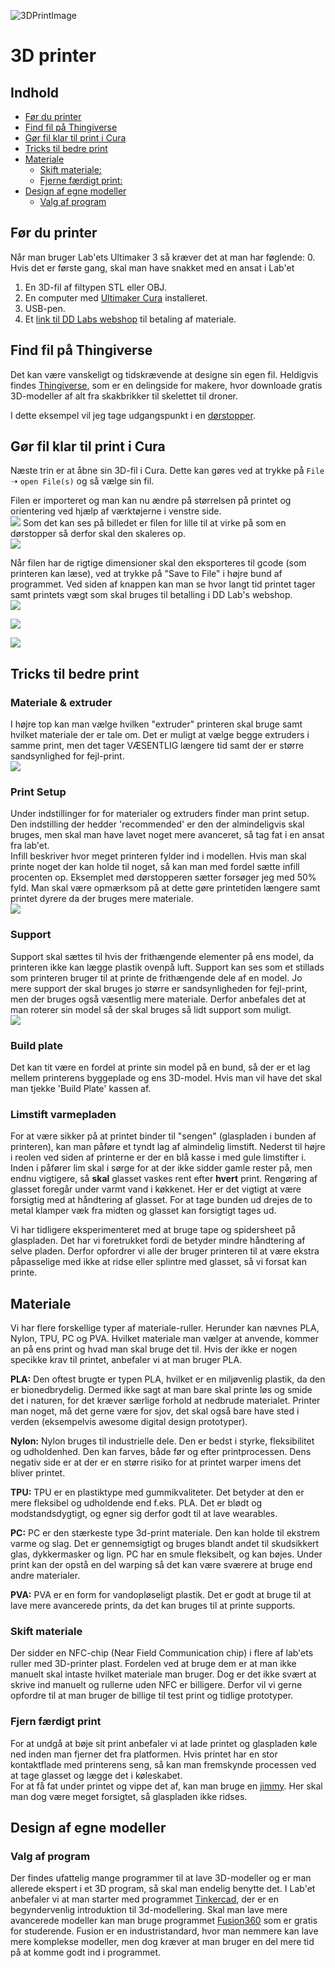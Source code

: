 ![3DPrintImage](Billeder/3DPrint.png)

# 3D printer
## Indhold 
- [Før du printer](#før-du-printer)
- [Find fil på Thingiverse](#find-fil-p%C3%A5-thingiverse)
- [Gør fil klar til print i Cura](#g%C3%B8r-fil-klar-til-print-i-cura)
- [Tricks til bedre print](#tricks-til-bedre-print)
- [Materiale](#materiale)
  - [Skift materiale:](#skift-materiale)
  - [Fjerne færdigt print:](#fjerne-f%C3%A6rdigt-print)
- [Design af egne modeller](#design-af-egne-modeller)
  - [Valg af program](#Valg-af-program)

## Før du printer
Når man bruger Lab'ets Ultimaker 3 så kræver det at man har føglende:
 0. Hvis det er første gang, skal man have snakket med en ansat i Lab'et
 1. En 3D-fil af filtypen STL eller OBJ.
 2. En computer med [Ultimaker Cura](https://ultimaker.com/en/products/ultimaker-cura-software) installeret.
 3. USB-pen.
 4. Et [link til DD Labs webshop](http://auws.au.dk/forms/frm1Arrangement.aspx?value=636461676799220799&id=17148) til betaling af materiale.

## Find fil på Thingiverse
Det kan være vanskeligt og tidskrævende at designe sin egen fil. Heldigvis findes [Thingiverse](https://www.thingiverse.com/), som er en delingside for makere, hvor downloade gratis 3D-modeller af alt fra skakbrikker til skelettet til droner.

I dette eksempel vil jeg tage udgangspunkt i en [dørstopper](https://www.thingiverse.com/thing:2642527).

## Gør fil klar til print i Cura
Næste trin er at åbne sin 3D-fil i Cura. Dette kan gøres ved at trykke på `File` ➝ `open File(s)` og så vælge sin fil.

Filen er importeret og man kan nu ændre på størrelsen på printet og orientering ved hjælp af værktøjerne i venstre side.  
![](Billeder/01.png)
Som det kan ses på billedet er filen for lille til at virke på som en dørstopper så derfor skal den skaleres op.  
![](Billeder/02.png)

Når filen har de rigtige dimensioner skal den eksporteres til gcode (som printeren kan læse), ved at trykke på "Save to File" i højre bund af programmet. Ved siden af knappen kan man se hvor langt tid printet tager samt printets vægt som skal bruges til betalling i DD Lab's webshop.  
![](Billeder/03.png)

![](Billeder/07.jpg)

![](Billeder/08.jpg)

## Tricks til bedre print
### Materiale & extruder  
I højre top kan man vælge hvilken "extruder" printeren skal bruge samt hvilket materiale der er tale om. Det er muligt at vælge begge extruders i samme print, men det tager VÆSENTLIG længere tid samt der er større sandsynlighed for fejl-print.  
![](Billeder/04.png)

### Print Setup  
Under indstillinger for for materialer og extruders finder man print setup. Den indstilling der hedder 'recommended' er den der almindeligvis skal bruges, men skal man have lavet noget mere avanceret, så tag fat i en ansat fra lab'et.  
Infill beskriver hvor meget printeren fylder ind i modellen. Hvis man skal printe noget der kan holde til noget, så kan man med fordel sætte infill procenten op. Eksemplet med dørstopperen sætter forsøger jeg med 50% fyld. Man skal være opmærksom på at dette gøre printetiden længere samt printet dyrere da der bruges mere materiale.  
![](Billeder/05.png)

### Support  
Support skal sættes til hvis der frithængende elementer på ens model, da printeren ikke kan lægge plastik ovenpå luft. Support kan ses som et stillads som printeren bruger til at printe de frithængende dele af en model. 
Jo mere support der skal bruges jo større er sandsynligheden for fejl-print, men der bruges også væsentlig mere materiale. Derfor anbefales det at man roterer sin model så der skal bruges så lidt support som muligt.  
![](Billeder/06.png)

### Build plate  
Det kan tit være en fordel at printe sin model på en bund, så der er et lag mellem printerens byggeplade og ens 3D-model. Hvis man vil have det skal man tjekke 'Build Plate' kassen af.

### Limstift varmepladen  
For at være sikker på at printet binder til "sengen" (glaspladen i bunden af printeren), kan man påføre et tyndt lag af almindelig limstift. Nederst til højre i reolen ved siden af printerne er der en blå kasse i med gule limstifter i.  
Inden i påfører lim skal i sørge for at der ikke sidder gamle rester på, men endnu vigtigere, så **skal** glasset vaskes rent efter **hvert** print.
Rengøring af glasset foregår under varmt vand i køkkenet. Her er det vigtigt at være forsigtig med at håndtering af glasset.
For at tage bunden ud drejes de to metal klamper væk fra midten og glasset kan forsigtigt tages ud.

Vi har tidligere eksperimenteret med at bruge tape og spidersheet på glaspladen. Det har vi foretrukket fordi de betyder mindre håndtering af selve pladen. Derfor opfordrer vi alle der bruger printeren til at være ekstra påpasselige med ikke at ridse eller splintre med glasset, så vi forsat kan printe.

## Materiale
Vi har flere forskellige typer af materiale-ruller. Herunder kan nævnes PLA, Nylon, TPU, PC og PVA. Hvilket materiale man vælger at anvende, kommer an på ens print og hvad man skal bruge det til. Hvis der ikke er nogen specikke krav til printet, anbefaler vi at man bruger PLA.

**PLA:**
Den oftest brugte er typen PLA, hvilket er en miljøvenlig plastik, da den er bionedbrydelig. Dermed ikke sagt at man bare skal printe løs og smide det i naturen, for det kræver særlige forhold at nedbrude materialet. Printer man noget, må det gerne være for sjov, det skal også bare have sted i verden (eksempelvis awesome digital design prototyper).

**Nylon:**
Nylon bruges til industrielle dele. Den er bedst i styrke, fleksibilitet og udholdenhed. Den kan farves, både før og efter printprocessen. Dens negativ side er at der er en større risiko for at printet warper imens det bliver printet.

**TPU:**
TPU er en plastiktype med gummikvaliteter. Det betyder at den er mere fleksibel og udholdende end f.eks. PLA. Det er blødt og modstandsdygtigt, og egner sig derfor godt til at lave wearables. 

**PC:**
PC er den stærkeste type 3d-print materiale. Den kan holde til ekstrem varme og slag. Det er gennemsigtigt og bruges blandt andet til skudsikkert glas, dykkermasker og lign. PC har en smule fleksibelt, og kan bøjes.
Under print kan der opstå en del warping så det kan være sværere at bruge end andre materialer.

**PVA:**
PVA er en form for vandopløseligt plastik. Det er godt at bruge til at lave mere avancerede prints, da det kan bruges til at printe supports. 

### Skift materiale
Der sidder en NFC-chip (Near Field Communication chip) i flere af lab'ets ruller med 3D-printer plast. Fordelen ved at bruge dem er at man ikke manuelt skal intaste hvilket materiale man bruger. Dog er det ikke svært at skrive ind manuelt og rullerne uden NFC er billigere. Derfor vil vi gerne opfordre til at man bruger de billige til test print og tidlige prototyper.  

### Fjern færdigt print
For at undgå at bøje sit print anbefaler vi at lade printet og glaspladen køle ned inden man fjerner det fra platformen. Hvis printet har en stor kontaktflade med printerens seng, så kan man fremskynde processen ved at tage glasset og lægge det i køleskabet.   
For at få fat under printet og vippe det af, kan man bruge en [jimmy](https://www.ifixit.com/Store/Tools/Jimmy/IF145-259-1). Her skal man dog være meget forsigtet, så glaspladen ikke ridses.

## Design af egne modeller

### Valg af program
Der findes ufattelig mange programmer til at lave 3D-modeller og er man allerede ekspert i et 3D program, så skal man endelig benytte det. I Lab'et anbefaler vi at man starter med programmet [Tinkercad](https://www.tinkercad.com), der er en begyndervenlig introduktion til 3d-modellering. 
Skal man lave mere avancerede modeller kan man bruge programmet [Fusion360](https://www.autodesk.com/products/fusion-360/students-teachers-educators) som er gratis for studerende. Fusion er en industristandard, hvor man nemmere kan lave mere komplekse modeller, men dog kræver at man bruger en del mere tid på at komme godt ind i programmet. 
